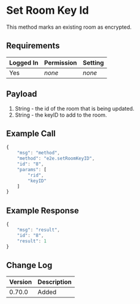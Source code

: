 # Set Room Key Id

This method marks an existing room as encrypted.

## Requirements

| Logged In | Permission | Setting |
| :--- | :--- | :--- |
| Yes | _none_ | _none_ |

## Payload

1. String - the id of the room that is being updated.
2. String - the keyID to add to the room.

## Example Call

```javascript
{
    "msg": "method",
    "method": "e2e.setRoomKeyID",
    "id": "8",
    "params": [
        "rid",
        "keyID"
    ]
}
```

## Example Response

```javascript
{
    "msg": "result",
    "id": "8",
    "result": 1
}
```

## Change Log

| Version | Description |
| :--- | :--- |
| 0.70.0 | Added |

